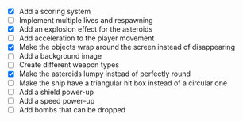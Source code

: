 - [X] Add a scoring system
- [ ] Implement multiple lives and respawning
- [X] Add an explosion effect for the asteroids
- [ ] Add acceleration to the player movement
- [X] Make the objects wrap around the screen instead of disappearing
- [ ] Add a background image
- [ ] Create different weapon types
- [X] Make the asteroids lumpy instead of perfectly round
- [ ] Make the ship have a triangular hit box instead of a circular one
- [ ] Add a shield power-up
- [ ] Add a speed power-up
- [ ] Add bombs that can be dropped

